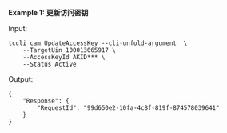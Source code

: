**Example 1: 更新访问密钥**



Input: 

```
tccli cam UpdateAccessKey --cli-unfold-argument  \
    --TargetUin 100013065917 \
    --AccessKeyId AKID*** \
    --Status Active
```

Output: 
```
{
    "Response": {
        "RequestId": "99d650e2-10fa-4c8f-819f-874578039641"
    }
}
```

